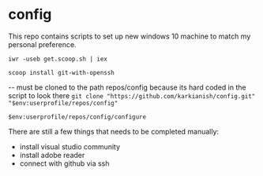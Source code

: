 # config
This repo contains scripts to set up new windows 10 machine to match my personal preference.

`iwr -useb get.scoop.sh | iex`

`scoop install git-with-openssh`

-- must be cloned to the path repos/config because its hard coded in the script to look there
`git clone "https://github.com/karkianish/config.git" "$env:userprofile/repos/config"`

`$env:userprofile/repos/config/configure`

There are still a few things that needs to be completed manually:
- install visual studio community
- install adobe reader
- connect with github via ssh
